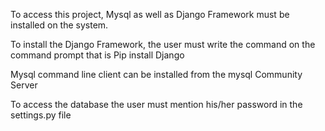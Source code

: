 To access this project, Mysql as well as Django Framework must be installed on the system.

To install the Django Framework, the user must write the command on the command prompt that is Pip install Django

Mysql command line client can be installed from the mysql Community Server

To access the database the user must mention his/her password in the settings.py file
